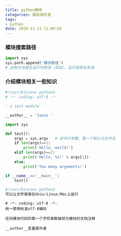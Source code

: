 ```yaml
---
title: python模块
categories: 服务端开发
tags: 
- python
date: 2020-11-13 11:09:03
---
```


### 模块搜索路径

```python
import sys
sys.path.append('模块路径')
# 这种方法是在运行时修改（添加），运行结束后失效
```

### 介绍模块相关一些知识

```python
#!/usr/bin/env python3
# -*- coding: utf-8 -*-

' a test module '

__author__ = 'Jason '

import sys

def test():
    args = sys.argv   # 命令行参数，第一个默认为文件名
    if len(args)==1:
        print('Hello, world!')
    elif len(args)==2:
        print('Hello, %s!' % args[1])
    else:
        print('Too many arguments!')

if __name__=='__main__':
    test()
```

```python
#!/usr/bin/env python3
可以让文件直接在Unix/Linux/Mac上运行
```

```
# -*- coding: utf-8 -*-
统一使用标准utf-8编码
```

```
任何模块代码的第一个字符串都被视为模块的文档注释
```

```
__author__变量是作者
```

